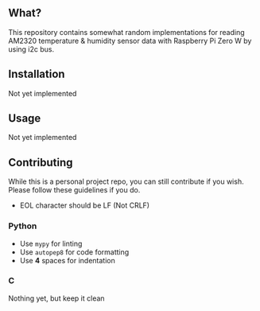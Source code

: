 ## What?

This repository contains somewhat random implementations for reading AM2320 temperature & humidity sensor data with Raspberry Pi Zero W by using i2c bus.

## Installation

Not yet implemented

## Usage

Not yet implemented

## Contributing

While this is a personal project repo, you can still contribute if you wish. Please follow these guidelines if you do.

- EOL character should be LF (Not CRLF)

### Python

- Use `mypy` for linting
- Use `autopep8` for code formatting
- Use **4** spaces for indentation

### C

Nothing yet, but keep it clean

